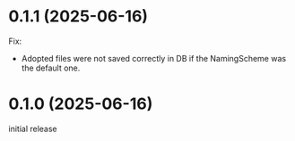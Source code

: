 0.1.1 (2025-06-16)
==================

Fix:
- Adopted files were not saved correctly in DB if the NamingScheme was the default one.


0.1.0 (2025-06-16)
==================

initial release
